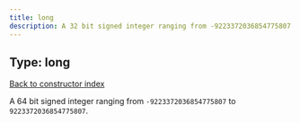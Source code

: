 ```yaml
---
title: long
description: A 32 bit signed integer ranging from -9223372036854775807 to 9223372036854775807
---
```

## Type: long  
[Back to constructor index](index.md)

A 64 bit signed integer ranging from `-9223372036854775807` to `9223372036854775807`.